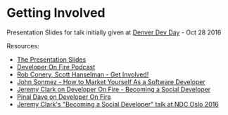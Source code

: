 # Getting Involved
Presentation Slides for talk initially given at [Denver Dev Day](https://denverdevday.eventday.com/) - Oct 28 2016

Resources:
- [The Presentation Slides](https://raelyard.github.io/GettingInvolvedSlides/Presentation.html)
- [Developer On Fire Podcast](http://developeronfire.com/)
- [Rob Conery, Scott Hanselman - Get Involved!](https://www.pluralsight.com/courses/get-involved)
- [John Sonmez - How to Market Yourself As a Software Developer](https://simpleprogrammer.com/products/developer-marketing/)
- [Jeremy Clark on Developer On Fire - Becoming a Social Developer](http://developeronfire.com/episode-175-jeremy-clark-not-who-i-am-but-how-i-behave)
- [Pinal Dave on Developer On Fire](http://developeronfire.com/episode-119-pinal-dave-serving-a-benevolent-master)
- [Jeremy Clark's "Becoming a Social Developer" talk at NDC Oslo 2016](https://vimeo.com/171078099)
